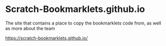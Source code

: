 # Scratch-Bookmarklets.github.io
The site that contains a place to copy the bookmarklets code from, as well as more about the team

https://scratch-bookmarklets.github.io/
